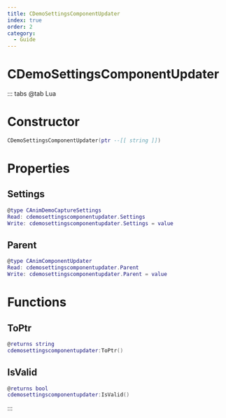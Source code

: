 ```yaml
---
title: CDemoSettingsComponentUpdater
index: true
order: 2
category:
  - Guide
---
```


# CDemoSettingsComponentUpdater

::: tabs
@tab Lua
# Constructor
```lua
CDemoSettingsComponentUpdater(ptr --[[ string ]])
```
# Properties
## Settings 
```lua
@type CAnimDemoCaptureSettings
Read: cdemosettingscomponentupdater.Settings
Write: cdemosettingscomponentupdater.Settings = value
```
## Parent 
```lua
@type CAnimComponentUpdater
Read: cdemosettingscomponentupdater.Parent
Write: cdemosettingscomponentupdater.Parent = value
```
# Functions
## ToPtr
```lua
@returns string
cdemosettingscomponentupdater:ToPtr()
```
## IsValid
```lua
@returns bool
cdemosettingscomponentupdater:IsValid()
```

:::